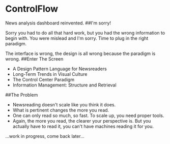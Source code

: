 ControlFlow
===========

News analysis dashboard reinvented.
##I'm sorry!

Sorry you had to do all that hard work, but you had the wrong information to begin with. You were mislead and I'm sorry. Time to plug in the right paradigm.

The interface is wrong, the design is all wrong because the paradigm is wrong.
##Enter The Screen

* A Design Pattern Language for Newsreaders
* Long-Term Trends in Visual Culture
* The Control Center Paradigm
* Information Management: Structure and Retrieval

##The Problem

* Newsreading doesn't scale like you think it does.
* What is pertinent changes the more you read.
* One can only read so much, so fast. To scale up, you need proper tools.
* Again, the more you read, the clearer your perspective is. But you actually have to read it, you can't have machines reading it for you.

...work in progress, come back later...
